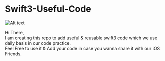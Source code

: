 # Swift3-Useful-Code
![Alt text](https://github.com/DeepakCarpenter/Swift3-Useful-Code/blob/master/Swift3UsefuleCode.png?raw=true "Swift3 Useful Code")

Hi There,<br />
I am creating this repo to add useful & reusable swift3 code which we use daily basis in our code practice.<br />Feel Free to use it & Add your code in case you wanna share it with our iOS Friends.

